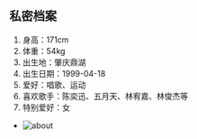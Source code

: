 
## 私密档案
1. 身高：171cm
2. 体重：54kg
3. 出生地：肇庆鼎湖
4. 出生日期：1999-04-18
5. 爱好：唱歌、运动
6. 喜欢歌手：陈奕迅、五月天、林宥嘉、林俊杰等
7. 特别爱好：女
- ![about](https://gitee.com/EdisonQXF/Xiaofeng/raw/gh-pages/assets/images/about.png)
